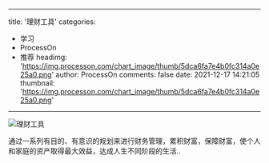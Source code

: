 
---
title: '理财工具'
categories: 
 - 学习
 - ProcessOn
 - 推荐
headimg: 'https://img.processon.com/chart_image/thumb/5dca6fa7e4b0fc314a0e25a0.png'
author: ProcessOn
comments: false
date: 2021-12-17 14:21:05
thumbnail: 'https://img.processon.com/chart_image/thumb/5dca6fa7e4b0fc314a0e25a0.png'
---

<div>   
<img class="thumb" alt="理财工具" src="https://img.processon.com/chart_image/thumb/5dca6fa7e4b0fc314a0e25a0.png" referrerpolicy="no-referrer">
<p>通过一系列有目的、有意识的规划来进行财务管理，累积财富，保障财富，使个人和家庭的资产取得最大效益，达成人生不同阶段的生活..</p>  
</div>
            